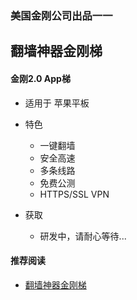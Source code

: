 ### 美国金刚公司出品一一
## 翻墙神器金刚梯
#### 金刚2.0 App梯
- 适用于 苹果平板

- 特色
  - 一键翻墙
  - 安全高速 
  - 多条线路 
  - 免费公测 
  - HTTPS/SSL VPN

- 获取
    - 研发中，请耐心等待...



#### 推荐阅读
- [翻墙神器金刚梯](https://a2zitpro.github.io/web/dlb)
